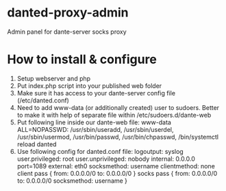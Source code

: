 # danted-proxy-admin
Admin panel for dante-server socks proxy
# How to install & configure
1. Setup webserver and php
2. Put index.php script into your published web folder
3. Make sure it has access to your dante-server config file (/etc/danted.conf)
4. Need to add www-data (or additionally created) user to sudoers. Better to make it with help of separate file within /etc/sudoers.d/dante-web
5. Put following line inside our dante-web file: www-data ALL=NOPASSWD: /usr/sbin/useradd, /usr/sbin/userdel, /usr/sbin/usermod, /usr/bin/passwd, /usr/bin/chpasswd, /bin/systemctl reload danted
6. Use following config for danted.conf file:
logoutput: syslog
user.privileged: root
user.unprivileged: nobody
internal: 0.0.0.0 port=1089
external: eth0
socksmethod: username
clientmethod: none
client pass {
from: 0.0.0.0/0 to: 0.0.0.0/0
}
socks pass {
from: 0.0.0.0/0 to: 0.0.0.0/0
socksmethod: username
}
